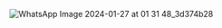 ![WhatsApp Image 2024-01-27 at 01 31 48_3d374b28](https://github.com/tsaniashabri/embeddedtes/assets/117139057/51344a6d-c5d1-43b5-b6d3-6803cb8ad303)

